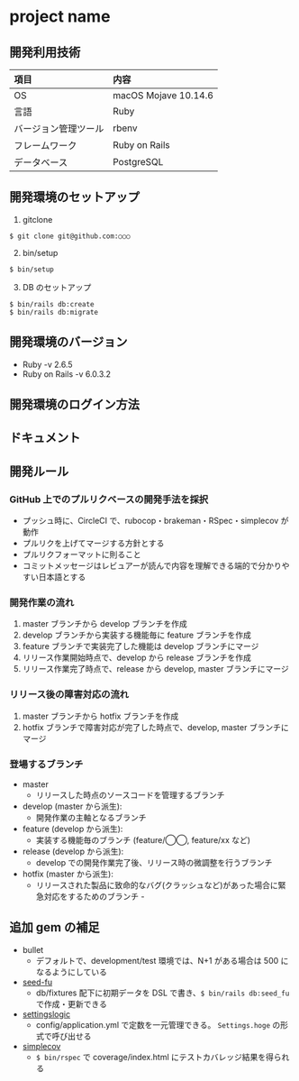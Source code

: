# project name <!-- バッジ -->

## 開発利用技術

| 項目                 | 内容                 |
| :------------------- | :------------------- |
| OS                   | macOS Mojave 10.14.6 |
| 言語                 | Ruby                 |
| バージョン管理ツール | rbenv                |
| フレームワーク       | Ruby on Rails        |
| データベース         | PostgreSQL           |

## 開発環境のセットアップ

1. gitclone

```
$ git clone git@github.com:○○○
```

2. bin/setup

```
$ bin/setup
```

3. DB のセットアップ

```
$ bin/rails db:create
$ bin/rails db:migrate
```

## 開発環境のバージョン

- Ruby -v 2.6.5
- Ruby on Rails -v 6.0.3.2

## 開発環境のログイン方法

<!--
  URL
  ログインアカウント情報
-->

## ドキュメント

<!-- ドキュメントへのリンク -->

## 開発ルール

<!-- 開発ルールへのリンク -->

<!-- その他
  便利コマンド集
  credentialの更新方法
  プロジェクト特有の注意点
-->

### GitHub 上でのプルリクベースの開発手法を採択

- プッシュ時に、CircleCI で、rubocop・brakeman・RSpec・simplecov が動作
- プルリクを上げてマージする方針とする
- プルリクフォーマットに則ること
- コミットメッセージはレビュアーが読んで内容を理解できる端的で分かりやすい日本語とする

### 開発作業の流れ

1. master ブランチから develop ブランチを作成
2. develop ブランチから実装する機能毎に feature ブランチを作成
3. feature ブランチで実装完了した機能は develop ブランチにマージ
4. リリース作業開始時点で、develop から release ブランチを作成
5. リリース作業完了時点で、release から develop, master ブランチにマージ

### リリース後の障害対応の流れ

1. master ブランチから hotfix ブランチを作成
2. hotfix ブランチで障害対応が完了した時点で、develop, master ブランチにマージ

### 登場するブランチ

- master
  - リリースした時点のソースコードを管理するブランチ
- develop (master から派生):
  - 開発作業の主軸となるブランチ
- feature (develop から派生):
  - 実装する機能毎のブランチ (feature/◯◯, feature/xx など)
- release (develop から派生):
  - develop での開発作業完了後、リリース時の微調整を行うブランチ
- hotfix (master から派生):
  - リリースされた製品に致命的なバグ(クラッシュなど)があった場合に緊急対応をするためのブランチ -

## 追加 gem の補足

- bullet
  - デフォルトで、development/test 環境では、N+1 がある場合は 500 になるようにしている
- [seed-fu](https://github.com/mbleigh/seed-fu)
  - db/fixtures 配下に初期データを DSL で書き、`$ bin/rails db:seed_fu` で作成・更新できる
- [settingslogic](https://github.com/binarylogic/settingslogic)
  - config/application.yml で定数を一元管理できる。 `Settings.hoge` の形式で呼び出せる
- [simplecov](https://github.com/colszowka/simplecov)
  - `$ bin/rspec` で coverage/index.html にテストカバレッジ結果を得られる
